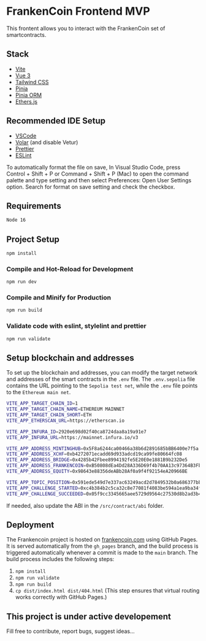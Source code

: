 # FrankenCoin Frontend MVP

This frontent allows you to interact with the FrankenCoin set of smartcontracts.

## Stack

- [Vite](https://vitejs.dev/)
- [Vue 3](https://vuejs.org/)
- [Tailwind CSS](https://tailwindcss.com/)
- [Pinia](https://pinia.vuejs.org/)
- [Pinia ORM](https://pinia-orm.codedredd.de/)
- [Ethers.js](https://docs.ethers.org/v5/)

## Recommended IDE Setup

- [VSCode](https://code.visualstudio.com/)
- [Volar](https://marketplace.visualstudio.com/items?itemName=Vue.volar) (and disable Vetur)
- [Prettier](https://marketplace.visualstudio.com/items?itemName=esbenp.prettier-vscode)
- [ESLint](https://marketplace.visualstudio.com/items?itemName=dbaeumer.vscode-eslint)

To automatically format the file on save, In Visual Studio Code, press Control + Shift + P or Command + Shift + P (Mac) to open the command palette and type setting and then select Preferences: Open User Settings option.
Search for format on save setting and check the checkbox.

## Requirements

```sh
Node 16
```

## Project Setup

```sh
npm install
```

### Compile and Hot-Reload for Development

```sh
npm run dev
```

### Compile and Minify for Production

```sh
npm run build
```

### Validate code with eslint, stylelint and prettier

```sh
npm run validate
```

## Setup blockchain and addresses

To set up the blockchain and addresses, you can modify the target network and addresses of the smart contracts in the `.env` file. The `.env.sepolia` file contains the URL pointing to the `Sepolia test net`, while the `.env` file points to the `Ethereum main net`.

```sh
VITE_APP_TARGET_CHAIN_ID=1
VITE_APP_TARGET_CHAIN_NAME=ETHEREUM MAINNET
VITE_APP_TARGET_CHAIN_SHORT=ETH
VITE_APP_ETHERSCAN_URL=https://etherscan.io

VITE_APP_INFURA_ID=2920e698d02f40ca8724daa8a19a91e7
VITE_APP_INFURA_URL=https://mainnet.infura.io/v3

VITE_APP_ADDRESS_MINTINGHUB=0x5F8a6244ca00466a38b6d2891685bBB6400e7f5a
VITE_APP_ADDRESS_XCHF=0xb4272071ecadd69d933adcd19ca99fe80664fc08
VITE_APP_ADDRESS_BRIDGE=0x4285b42Fbee8994192fe5E20E0e1881B9b232De5
VITE_APP_ADDRESS_FRANKENCOIN=0xB50808dEa4Dd28A336D69f4b70AA13c97364B3Fb
VITE_APP_ADDRESS_EQUITY=0x98643e88356deABb28Af0a9f4f92154eA20966BE

VITE_APP_TOPIC_POSITION=0x591ede549d7e337ac63249acd2d7849532b0a686377bbf0b0cca6c8abd9552f2
VITE_APP_CHALLENGE_STARTED=0xc4b384b2c5ca32c8e77081f4083be594a1ea9ba34f208a9f9a458f70608585f5
VITE_APP_CHALLENGE_SUCCEEDED=0x05f9cc3345665aee5729d9564c27530d8b2ad3b4eb7e5d2503b15dc98498e726
```

If needed, also update the ABI in the `/src/contract/abi` folder.

## Deployment

The Frankencoin project is hosted on [frankencoin.com](https://http://frankencoin.com/) using GitHub Pages. It is served automatically from the `gh_pages` branch, and the build process is triggered automatically whenever a commit is made to the `main` branch. The build process includes the following steps:

1. `npm install`
2. `npm run validate`
3. `npm run build`
4. `cp dist/index.html dist/404.html` (This step ensures that virtual routing works correctly with GitHub Pages.)

## This project is under active developement

Fill free to contribute, report bugs, suggest ideas...
